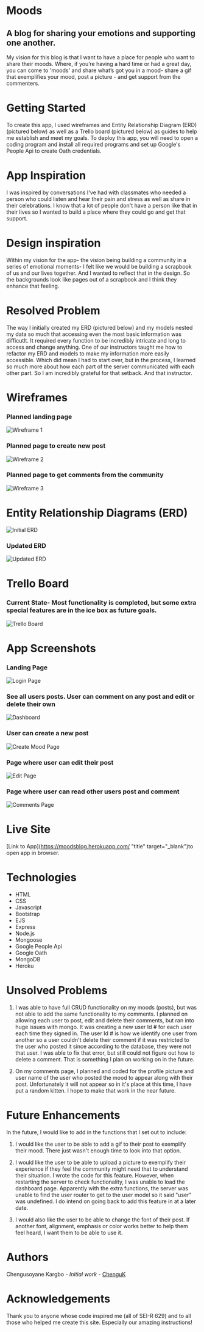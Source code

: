 # Moods
## A blog for sharing your emotions and supporting one another.

My vision for this blog is that I want to have a place for people who want to share their moods. Where, if you’re having a hard time or had a great day, you can come to 'moods' and share what’s got you in a mood- share a gif that exemplifies your mood, post a picture - and get support from the commenters.

# Getting Started

To create this app, I used wireframes and Entity Relationship Diagram (ERD) (pictured below) as well as a Trello board (pictured below) as guides to help me establish and meet my goals. To deploy this app, you will need to open a coding program and install all required programs and set up Google's People Api to create Oath credentials.

# App Inspiration

I was inspired by conversations I've had with classmates who needed a person who could listen and hear their pain and stress as well as share in their celebrations. I know that a lot of people don't have a person like that in their lives so I wanted to build a place where they could go and get that support.

# Design inspiration

Within my vision for the app- the vision being building a community in a series of emotional moments- I felt like we would be building a scrapbook of us and our lives together. And I wanted to reflect that in the design. So the backgrounds look like pages out of a scrapbook and I think they enhance that feeling.

# Resolved Problem

The way I initially created my ERD (pictured below) and my models nested my data so much that accessing even the most basic information was difficutlt. It required every function to be incredibly intricate and long to access and change anything. One of our instructors taught me how to refactor my ERD and models to make my information more easily accessible. Which did mean I had to start over, but in the process, I learned so much more about how each part of the server communicated with each other part. So I am incredibly grateful for that setback. And that instructor.

# Wireframes

### Planned landing page
![Wireframe 1](public/images/Wireframe-Page1.png)

### Planned page to create new post

![Wireframe 2](public/images/Wireframe-NewPage.png)

### Planned page to get comments from the community

![Wireframe 3](public/images/Wireframe-Page3.png)

# Entity Relationship Diagrams (ERD)

![Initial ERD](public/images/ERD-Diagram.png)
### Updated ERD

![Updated ERD](public/images/Updated-ERD-Diagram.png)

# Trello Board
### Current State- Most functionality is completed, but some extra special features are in the ice box as future goals.

![Trello Board](public/images/Trello-Board1.png)

# App Screenshots

### Landing Page
![Login Page](public/images/Login-Page.png)

### See all users posts. User can comment on any post and edit or delete their own

![Dashboard](public/images/Dashboard.png)
### User can create a new post

![Create Mood Page](public/images/New-Page.png)

### Page where user can edit their post

![Edit Page](public/images/Edit-Page.png)

### Page where user can read other users post and comment

![Comments Page](public/images/Show-Page.png)

# Live Site

[Link to App](https://moodsblog.herokuapp.com/ "title" target="_blank")to open app in browser.


# Technologies

* HTML
* CSS
* Javascript
* Bootstrap
* EJS
* Express
* Node.js
* Mongoose
* Google People Api
* Google Oath
* MongoDB
* Heroku



# Unsolved Problems

1. I was able to have full CRUD functionality on my moods (posts), but was not able to add the same functionality to my comments. I planned on allowing each user to post, edit and delete their comments, but ran into huge issues with mongo. It was creating a new user Id # for each user each time they signed in. The user Id # is how we identify one user from another so a user couldn't delete their comment if it was restricted to the user who posted it since according to the database, they were not that user. I was able to fix that error, but still could not figure out how to delete a comment. That is something I plan on working on in the future.

2. On my comments page, I planned and coded for the profile picture and user name of the user who posted the mood to appear along with their post. Unfortunately it will not appear so in it's place at this time, I have put a random kitten. I hope to make that work in the near future.


# Future Enhancements

In the future, I would like to add in the functions that I set out to include:

1. I would like the user to be able to add a gif to their post to exemplify their mood. There just wasn't enough time to look into that option.

2. I would like the user to be able to upload a picture to exemplify their experience if they feel the community might need that to understand their situation. I wrote the code for this feature. However, when restarting the server to check functionality, I was unable to load the dashboard page. Apparently with the extra functions, the server was unable to find the user router to get to the user model so it said "user" was undefined. I do intend on going back to add this feature in at a later date.

3. I would also like the user to be able to change the font of their post. If another font, alignment, emphasis or color works better to help them feel heard, I want them to be able to use it. 

# Authors
 Chengusoyane Kargbo - *Initial work* - [ChenguK](https://github.com/ChenguK)

# Acknowledgements
 Thank you to anyone whose code inspired me (all of SEI-R 629) and to all those who helped me create this site. Especially our amazing instructions!
